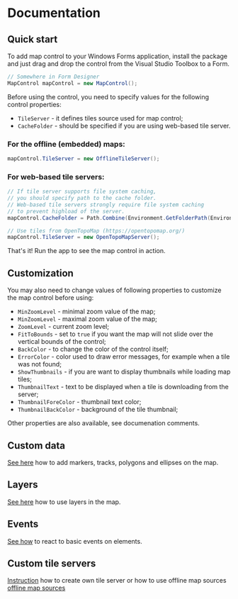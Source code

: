 # Documentation

## Quick start
To add map control to your Windows Forms application, install the package and just drag and drop the control from the Visual Studio Toolbox to a Form.

```csharp
// Somewhere in Form Designer
MapControl mapControl = new MapControl();
```

Before using the control, you need to specify values for the following control properties:

* `TileServer` - it defines tiles source used for map control;
* `CacheFolder` - should be specified if you are using web-based tile server. 


### For the offline (embedded) maps:
```csharp
mapControl.TileServer = new OfflineTileServer();
```

### For web-based tile servers:

```csharp
// If tile server supports file system caching, 
// you should specify path to the cache folder.
// Web-based tile servers strongly require file system caching
// to prevent highload of the server.
mapControl.CacheFolder = Path.Combine(Environment.GetFolderPath(Environment.SpecialFolder.ApplicationData), "MapControl");

// Use tiles from OpenTopoMap (https://opentopomap.org/)
mapControl.TileServer = new OpenTopoMapServer();
```

That's it! Run the app to see the map control in action.

## Customization

You may also need to change values of following properties to customize the map control before using:

* `MinZoomLevel` - minimal zoom value of the map;
* `MinZoomLevel` - maximal zoom value of the map;
* `ZoomLevel` - current zoom level;
* `FitToBounds` - set to `true` if you want the map will not slide over the vertical bounds of the control;
* `BackColor` - to change the color of the control itself;
* `ErrorColor` - color used to draw error messages, for example when a tile was not found;
* `ShowThumbnails` - if you are want to display thumbnails while loading map tiles;
* `ThumbnailText` - text to be displayed when a tile is downloading from the server;
* `ThumbnailForeColor` - thumbnail text color;
* `ThumbnailBackColor` - background of the tile thumbnail;

Other properties are also available, see documenation comments.

## Custom data
[See here](/Docs/CustomData.md) how to add markers, tracks, polygons and ellipses on the map.

## Layers
[See here](/Docs/Layer.md) how to use layers in the map.

## Events
[See how](/Docs/Event.md) to react to basic events on elements.

## Custom tile servers
[Instruction](/Docs/TileServer.md) how to create own tile server or how to use offline map sources [offline map sources](/Docs/OfflineMaps.md)